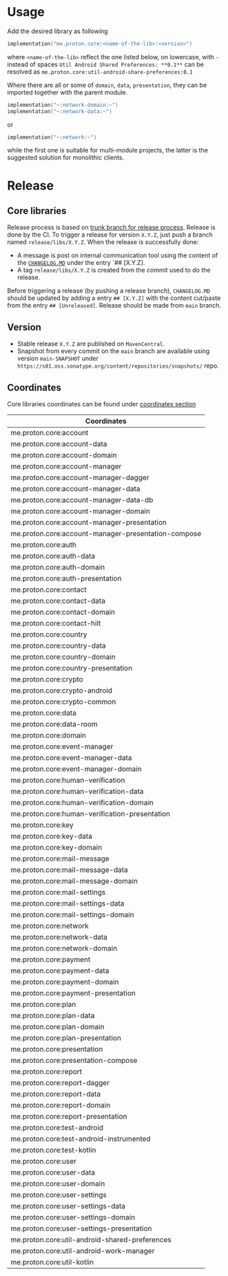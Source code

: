 # Usage
Add the desired library as following
```kotlin
implementation("me.proton.core:<name-of-the-lib>:<version>")
```
where `<name-of-the-lib>` reflect the one listed below, on lowercase, with `-` instead of spaces
`Util Android Shared Preferences: **0.1**` can be resolved as `me.proton.core:util-android-share-preferences:0.1`

Where there are all or some of `domain`, `data`, `presentation`, they can be imported together with the parent module.
```kotlin
implementation("~:network-domain:~")
implementation("~:network-data:~")
```
or
```kotlin
implementation("~:network:~")
```
while the first one is suitable for multi-module projects, the latter is the suggested solution for monolithic clients.
    
# Release

## Core libraries
Release process is based on [trunk branch for release process](https://trunkbaseddevelopment.com/branch-for-release/).
Release is done by the CI. To trigger a release for version `X.Y.Z`, just push a branch named `release/libs/X.Y.Z`.
When the release is successfully done:
* A message is post on internal communication tool using the content of the [`CHANGELOG.MD`](./CHANGELOG.md) under the entry `## [X.Y.Z].
* A tag `release/libs/X.Y.Z` is created from the commit used to do the release.

Before triggering a release (by pushing a release branch), `CHANGELOG.MD` should be updated by adding a entry `## [X.Y.Z]` with the content cut/paste from the entry `## [Unreleased]`.
Release should be made from `main` branch.

## Version
- Stable release `X.Y.Z` are published on `MavenCentral`.
- Snapshot from every commit on the `main` branch are available using version `main-SNAPSHOT` under `https://s01.oss.sonatype.org/content/repositories/snapshots/` repo.

## Coordinates
Core libraries coordinates can be found under [coordinates section](#coordinates)

| Coordinates            |
|------------------------|
|me.proton.core:account|
|me.proton.core:account-data|
|me.proton.core:account-domain|
|me.proton.core:account-manager|
|me.proton.core:account-manager-dagger|
|me.proton.core:account-manager-data|
|me.proton.core:account-manager-data-db|
|me.proton.core:account-manager-domain|
|me.proton.core:account-manager-presentation|
|me.proton.core:account-manager-presentation-compose|
|me.proton.core:auth|
|me.proton.core:auth-data|
|me.proton.core:auth-domain|
|me.proton.core:auth-presentation|
|me.proton.core:contact|
|me.proton.core:contact-data|
|me.proton.core:contact-domain|
|me.proton.core:contact-hilt|
|me.proton.core:country|
|me.proton.core:country-data|
|me.proton.core:country-domain|
|me.proton.core:country-presentation|
|me.proton.core:crypto|
|me.proton.core:crypto-android|
|me.proton.core:crypto-common|
|me.proton.core:data|
|me.proton.core:data-room|
|me.proton.core:domain|
|me.proton.core:event-manager|
|me.proton.core:event-manager-data|
|me.proton.core:event-manager-domain|
|me.proton.core:human-verification|
|me.proton.core:human-verification-data|
|me.proton.core:human-verification-domain|
|me.proton.core:human-verification-presentation|
|me.proton.core:key|
|me.proton.core:key-data|
|me.proton.core:key-domain|
|me.proton.core:mail-message|
|me.proton.core:mail-message-data|
|me.proton.core:mail-message-domain|
|me.proton.core:mail-settings|
|me.proton.core:mail-settings-data|
|me.proton.core:mail-settings-domain|
|me.proton.core:network|
|me.proton.core:network-data|
|me.proton.core:network-domain|
|me.proton.core:payment|
|me.proton.core:payment-data|
|me.proton.core:payment-domain|
|me.proton.core:payment-presentation|
|me.proton.core:plan|
|me.proton.core:plan-data|
|me.proton.core:plan-domain|
|me.proton.core:plan-presentation|
|me.proton.core:presentation|
|me.proton.core:presentation-compose|
|me.proton.core:report|
|me.proton.core:report-dagger|
|me.proton.core:report-data|
|me.proton.core:report-domain|
|me.proton.core:report-presentation|
|me.proton.core:test-android|
|me.proton.core:test-android-instrumented|
|me.proton.core:test-kotlin|
|me.proton.core:user|
|me.proton.core:user-data|
|me.proton.core:user-domain|
|me.proton.core:user-settings|
|me.proton.core:user-settings-data|
|me.proton.core:user-settings-domain|
|me.proton.core:user-settings-presentation|
|me.proton.core:util-android-shared-preferences|
|me.proton.core:util-android-work-manager|
|me.proton.core:util-kotlin|
